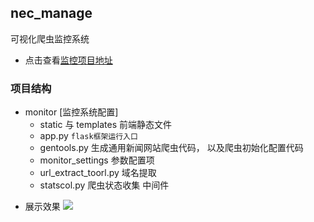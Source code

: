 ## nec_manage
可视化爬虫监控系统
* 点击查看[监控项目地址](https://github.com/ioiogoo/scrapy-monitor)

### 项目结构

* monitor [监控系统配置]
    - static 与 templates 前端静态文件
    - app.py `flask框架运行入口`
    - gentools.py   生成通用新闻网站爬虫代码， 以及爬虫初始化配置代码
    - monitor_settings  参数配置项
    - url_extract_toorl.py  域名提取
    - statscol.py 爬虫状态收集 中间件
    
-   展示效果
![](https://github.com/duolaAOA/nec_scraper/tree/master/nec_scraper/images/spider_monitor_5_2.jpg?raw=true)
